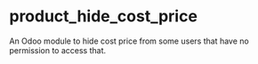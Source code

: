 # product_hide_cost_price
An Odoo module to hide cost price from some users that have no permission to access that.
